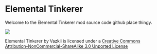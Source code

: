 # Elemental Tinkerer

Welcome to the Elemental Tinkerer mod source code github place thingy.


![](http://i.creativecommons.org/l/by-nc-sa/3.0/88x31.png)

Elemental Tinkerer by Vazkii is licensed under a [Creative Commons Attribution-NonCommercial-ShareAlike 3.0 Unported License](http://creativecommons.org/licenses/by-nc-sa/3.0/deed.en_GB)
